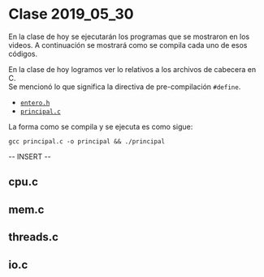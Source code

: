 # Clase 2019_05_30

En la clase de hoy se ejecutarán los programas que se mostraron en los videos. A continuación se mostrará como se compila cada uno de esos códigos.

En la clase de hoy logramos ver lo relativos a los archivos de cabecera en C.    
Se mencionó lo que significa la directiva de pre-compilación `#define`.

* [`entero.h`](entero.h)                                                        
* [`principal.c`](principal.c)                                                  
                                                                                
La forma como se compila y se ejecuta es como sigue:                            
                                                                                
```                                                                             
gcc principal.c -o principal && ./principal                                     
```                                                                             
                                                                                
                                                                                
-- INSERT --    

## cpu.c

## mem.c

## threads.c

## io.c


